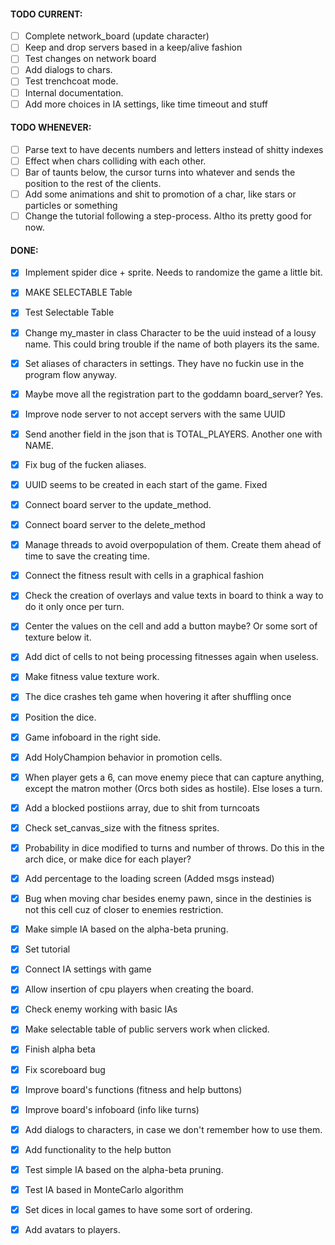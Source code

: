 #### TODO CURRENT:
- [ ] Complete network_board (update character)
- [ ] Keep and drop servers based in a keep/alive fashion
- [ ] Test changes on network board
- [ ] Add dialogs to chars.
- [ ] Test trenchcoat mode.
- [ ] Internal documentation.
- [ ] Add more choices in IA settings, like time timeout and stuff

#### TODO WHENEVER:
- [ ] Parse text to have decents numbers and letters instead of shitty indexes
- [ ] Effect when chars colliding with each other.
- [ ] Bar of taunts below, the cursor turns into whatever and sends the position to the rest of the clients.
- [ ] Add some animations and shit to promotion of a char, like stars or particles or something
- [ ] Change the tutorial following a step-process. Altho its pretty good for now. 

#### DONE:
- [X] Implement spider dice + sprite. Needs to randomize the game a little bit.
- [X] MAKE SELECTABLE Table
- [X] Test Selectable Table
- [X] Change my_master in class Character to be the uuid instead of a lousy name. This could bring trouble if the name of both players its the same.
- [X] Set aliases of characters in settings. They have no fuckin use in the program flow anyway.
- [X] Maybe move all the registration part to the goddamn board_server? Yes.
- [X] Improve node server to not accept servers with the same UUID
- [X] Send another field in the json that is TOTAL_PLAYERS. Another one with NAME.
- [X] Fix bug of the fucken aliases.
- [X] UUID seems to be created in each start of the game. Fixed
- [X] Connect board server to the update_method.
- [X] Connect board server to the delete_method
- [X] Manage threads to avoid overpopulation of them. Create them ahead of time to save the creating time.
- [X] Connect the fitness result with cells in a graphical fashion
- [X] Check the creation of overlays and value texts in board to think a way to do it only once per turn.
- [X] Center the values on the cell and add a button maybe? Or some sort of texture below it.
- [X] Add dict of cells to not being processing fitnesses again when useless.
- [X] Make fitness value texture work.
- [X] The dice crashes teh game when hovering it after shuffling once
- [X] Position the dice.
- [X] Game infoboard in the right side.
- [X] Add HolyChampion behavior in promotion cells.
- [X] When player gets a 6, can move enemy piece that can capture anything, except the matron mother (Orcs both sides as hostile). Else loses a turn.
- [X] Add a blocked postiions array, due to shit from turncoats
- [X] Check set_canvas_size with the fitness sprites.
- [X] Probability in dice modified to turns and number of throws. Do this in the arch dice, or make dice for each player?
- [X] Add percentage to the loading screen (Added msgs instead)
- [X] Bug when moving char besides enemy pawn, since in the destinies is not this cell cuz of closer to enemies restriction.
- [X] Make simple IA based on the alpha-beta pruning.
- [X] Set tutorial
- [X] Connect IA settings with game
- [X] Allow insertion of cpu players when creating the board.
- [X] Check enemy working with basic IAs
- [X] Make selectable table of public servers work when clicked.
- [X] Finish alpha beta
- [X] Fix scoreboard bug 
- [X] Improve board's functions (fitness and help buttons)
- [X] Improve board's infoboard (info like turns)
- [X] Add dialogs to characters, in case we don't remember how to use them.
- [X] Add functionality to the help button
- [X] Test simple IA based on the alpha-beta pruning.
- [X] Test IA based in MonteCarlo algorithm
- [X] Set dices in local games to have some sort of ordering.
- [X] Add avatars to players.

